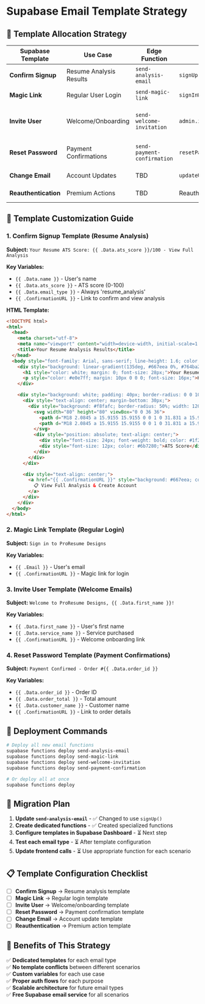 # Supabase Email Template Strategy

## 📧 Template Allocation Strategy

| **Supabase Template** | **Use Case** | **Edge Function** | **Auth Method** | **Variables Available** |
|----------------------|--------------|-------------------|-----------------|------------------------|
| **Confirm Signup** | Resume Analysis Results | `send-analysis-email` | `signUp()` | `{{ .Data.ats_score }}`, `{{ .Data.name }}` |
| **Magic Link** | Regular User Login | `send-magic-link` | `signInWithOtp()` | Standard login variables |
| **Invite User** | Welcome/Onboarding | `send-welcome-invitation` | `admin.inviteUserByEmail()` | `{{ .Data.first_name }}`, `{{ .Data.service_name }}` |
| **Reset Password** | Payment Confirmations | `send-payment-confirmation` | `resetPasswordForEmail()` | `{{ .Data.order_id }}`, `{{ .Data.order_total }}` |
| **Change Email** | Account Updates | TBD | `updateUser()` | Profile update variables |
| **Reauthentication** | Premium Actions | TBD | Reauthentication flow | High-value action variables |

## 🎨 Template Customization Guide

### 1. **Confirm Signup Template** (Resume Analysis)

**Subject:** `Your Resume ATS Score: {{ .Data.ats_score }}/100 - View Full Analysis`

**Key Variables:**
- `{{ .Data.name }}` - User's name
- `{{ .Data.ats_score }}` - ATS score (0-100)
- `{{ .Data.email_type }}` - Always 'resume_analysis'
- `{{ .ConfirmationURL }}` - Link to confirm and view analysis

**HTML Template:**
```html
<!DOCTYPE html>
<html>
  <head>
    <meta charset="utf-8">
    <meta name="viewport" content="width=device-width, initial-scale=1.0">
    <title>Your Resume Analysis Results</title>
  </head>
  <body style="font-family: Arial, sans-serif; line-height: 1.6; color: #333; max-width: 600px; margin: 0 auto; padding: 20px;">
    <div style="background: linear-gradient(135deg, #667eea 0%, #764ba2 100%); padding: 30px; border-radius: 10px 10px 0 0; text-align: center;">
      <h1 style="color: white; margin: 0; font-size: 28px;">Your Resume Analysis is Ready!</h1>
      <p style="color: #e0e7ff; margin: 10px 0 0 0; font-size: 16px;">Hi {{ .Data.name }}, your ATS optimization report is complete</p>
    </div>

    <div style="background: white; padding: 40px; border-radius: 0 0 10px 10px; box-shadow: 0 4px 6px rgba(0, 0, 0, 0.1);">
      <div style="text-align: center; margin-bottom: 30px;">
        <div style="background: #f8fafc; border-radius: 50%; width: 120px; height: 120px; margin: 0 auto 20px auto; display: flex; align-items: center; justify-content: center; position: relative;">
          <svg width="80" height="80" viewBox="0 0 36 36">
            <path d="M18 2.0845 a 15.9155 15.9155 0 0 1 0 31.831 a 15.9155 15.9155 0 0 1 0 -31.831" fill="none" stroke="#e6e6e6" stroke-width="3"/>
            <path d="M18 2.0845 a 15.9155 15.9155 0 0 1 0 31.831 a 15.9155 15.9155 0 0 1 0 -31.831" fill="none" stroke="#22c55e" stroke-width="3" stroke-dasharray="{{ .Data.ats_score }}, 100" transform="rotate(-90 18 18)"/>
          </svg>
          <div style="position: absolute; text-align: center;">
            <div style="font-size: 24px; font-weight: bold; color: #1f2937;">{{ .Data.ats_score }}</div>
            <div style="font-size: 12px; color: #6b7280;">ATS Score</div>
          </div>
        </div>
      </div>

      <div style="text-align: center;">
        <a href="{{ .ConfirmationURL }}" style="background: #667eea; color: white; padding: 15px 30px; text-decoration: none; border-radius: 8px; font-weight: 600; font-size: 16px; display: inline-block; margin-bottom: 20px;">
          📋 View Full Analysis & Create Account
        </a>
      </div>
    </div>
  </body>
</html>
```

### 2. **Magic Link Template** (Regular Login)

**Subject:** `Sign in to ProResume Designs`

**Key Variables:**
- `{{ .Email }}` - User's email
- `{{ .ConfirmationURL }}` - Magic link for login

### 3. **Invite User Template** (Welcome Emails)

**Subject:** `Welcome to ProResume Designs, {{ .Data.first_name }}!`

**Key Variables:**
- `{{ .Data.first_name }}` - User's first name
- `{{ .Data.service_name }}` - Service purchased
- `{{ .ConfirmationURL }}` - Welcome onboarding link

### 4. **Reset Password Template** (Payment Confirmations)

**Subject:** `Payment Confirmed - Order #{{ .Data.order_id }}`

**Key Variables:**
- `{{ .Data.order_id }}` - Order ID
- `{{ .Data.order_total }}` - Total amount
- `{{ .Data.customer_name }}` - Customer name
- `{{ .ConfirmationURL }}` - Link to order details

## 🚀 Deployment Commands

```bash
# Deploy all new email functions
supabase functions deploy send-analysis-email
supabase functions deploy send-magic-link  
supabase functions deploy send-welcome-invitation
supabase functions deploy send-payment-confirmation

# Or deploy all at once
supabase functions deploy
```

## 🔄 Migration Plan

1. **Update `send-analysis-email`** - ✅ Changed to use `signUp()` 
2. **Create dedicated functions** - ✅ Created specialized functions
3. **Configure templates in Supabase Dashboard** - ⏳ Next step
4. **Test each email type** - ⏳ After template configuration
5. **Update frontend calls** - ⏳ Use appropriate function for each scenario

## 📋 Template Configuration Checklist

- [ ] **Confirm Signup** → Resume analysis template
- [ ] **Magic Link** → Regular login template  
- [ ] **Invite User** → Welcome/onboarding template
- [ ] **Reset Password** → Payment confirmation template
- [ ] **Change Email** → Account update template
- [ ] **Reauthentication** → Premium action template

## 🎯 Benefits of This Strategy

✅ **Dedicated templates** for each email type  
✅ **No template conflicts** between different scenarios  
✅ **Custom variables** for each use case  
✅ **Proper auth flows** for each purpose  
✅ **Scalable architecture** for future email types  
✅ **Free Supabase email service** for all scenarios
